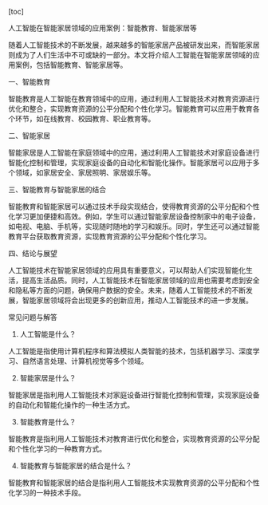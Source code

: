
[toc]                    
                
                
人工智能在智能家居领域的应用案例：智能教育、智能家居等

随着人工智能技术的不断发展，越来越多的智能家居产品被研发出来，而智能家居则成为了人们生活中不可或缺的一部分。本文将介绍人工智能在智能家居领域的应用案例，包括智能教育、智能家居等。

一、智能教育

智能教育是人工智能在教育领域中的应用，通过利用人工智能技术对教育资源进行优化和整合，实现教育资源的公平分配和个性化学习。智能教育可以应用于教育各个环节，如在线教育、校园教育、职业教育等。

二、智能家居

智能家居是人工智能在家庭领域中的应用，通过利用人工智能技术对家庭设备进行智能化控制和管理，实现家庭设备的自动化和智能化操作。智能家居可以应用于多个领域，如家居安全、家居照明、家居娱乐等。

三、智能教育与智能家居的结合

智能教育和智能家居可以通过技术手段实现结合，使得教育资源的公平分配和个性化学习更加便捷和高效。例如，学生可以通过智能家居设备控制家中的电子设备，如电视、电脑、手机等，实现随时随地的学习和娱乐。同时，学生还可以通过智能教育平台获取教育资源，实现教育资源的公平分配和个性化学习。

四、结论与展望

人工智能技术在智能家居领域的应用具有重要意义，可以帮助人们实现智能化生活，提高生活品质。同时，人工智能技术在智能家居领域的应用也需要考虑到安全和隐私等方面的问题，确保用户数据的安全。未来，随着人工智能技术的不断发展，智能家居领域将会出现更多的创新应用，推动人工智能技术的进一步发展。

常见问题与解答

1. 人工智能是什么？

人工智能是指使用计算机程序和算法模拟人类智能的技术，包括机器学习、深度学习、自然语言处理、计算机视觉等多个领域。

2. 智能家居是什么？

智能家居是指利用人工智能技术对家庭设备进行智能化控制和管理，实现家庭设备的自动化和智能化操作的一种生活方式。

3. 智能教育是什么？

智能教育是指利用人工智能技术对教育进行优化和整合，实现教育资源的公平分配和个性化学习的一种教育方式。

4. 智能教育与智能家居的结合是什么？

智能教育和智能家居的结合是指利用人工智能技术实现教育资源的公平分配和个性化学习的一种技术手段。

